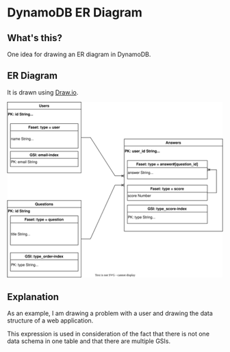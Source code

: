 # DynamoDB ER Diagram
## What's this?
One idea for drawing an ER diagram in DynamoDB.  

## ER Diagram
It is drawn using [Draw.io](https://www.draw.io/).

<img src="./er.drawio.svg">

## Explanation

As an example, I am drawing a problem with a user and drawing the data structure of a web application.  
  
This expression is used in consideration of the fact that there is not one data schema in one table and that there are multiple GSIs.

